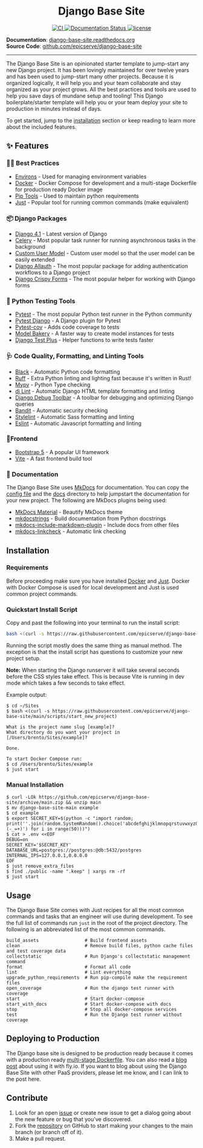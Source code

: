 <h1 align="center">Django Base Site</h1>
<p align="center">
  <a href="https://github.com/epicserve/django-base-site/actions/workflows/ci.yml">
    <img src="https://github.com/epicserve/django-base-site/actions/workflows/ci.yml/badge.svg?branch=main&event=push" alt="CI">
  </a>
  <a href="https://django-base-site.readthedocs.io/en/latest/?badge=latest">
    <img src="https://readthedocs.org/projects/django-base-site/badge/?version=latest" alt="Documentation Status">
  </a>
  <a href="https://github.com/epicserve/django-base-site/blob/main/LICENSE.md">
    <img src="https://img.shields.io/github/license/epicserve/django-base-site.svg" alt="license">
  </a>
</p>

**Documentation**: [django-base-site.readthedocs.org](http://django-base-site.readthedocs.org/)  
**Source Code**: [github.com/epicserve/django-base-site](https://github.com/epicserve/django-base-site/)

---

<!--intro-start-->
The Django Base Site is an opinionated starter template to jump-start any new Django project. It has been lovingly
maintained for over twelve years and has been used to jump-start many other projects. Because it is organized logically,
it will help you and your team collaborate and stay organized as your project grows. All the best practices and tools
are used to help you save days of mundane setup and tooling! This Django boilerplate/starter template will help you or
your team deploy your site to production in minutes instead of days.

To get started, jump to the [installation](#installation) section or keep reading to learn more about the included
features.
<!--intro-end-->

<!--readme-start-->

## ✨ Features

### 🧑‍💻 Best Practices

* [Environs](https://github.com/sloria/environs) - Used for managing environment variables
* [Docker](https://www.docker.com/) - Docker Compose for development and a multi-stage Dockerfile for production ready
  Docker image
* [Pip Tools](https://github.com/jazzband/pip-tools/) - Used to maintain python requirements
* [Just](https://github.com/casey/just) - Popular tool for running common commands (make equivalent)

### 📦️ Django Packages

* [Django 4.1](https://www.djangoproject.com/) - Latest version of Django
* [Celery](http://docs.celeryproject.org/) - Most popular task runner for running asynchronous tasks in the background
* [Custom User Model][custom_user_model] - Custom user model so that the user model can be easily extended
* [Django Allauth](http://www.intenct.nl/projects/django-allauth/) - The most popular package for adding authentication
  workflows to a Django project
* [Django Crispy Forms](https://github.com/django-crispy-forms/django-crispy-forms) - The most popular helper for
  working with Django forms

[custom_user_model]: https://docs.djangoproject.com/en/stable/topics/auth/customizing/#substituting-a-custom-user-model

### 🔧 Python Testing Tools

* [Pytest](https://docs.pytest.org/) - The most popular Python test runner in the Python community
* [Pytest Django](https://pytest-django.readthedocs.io/en/latest/index.html) - A Django plugin for Pytest
* [Pytest-cov](https://pytest-cov.readthedocs.io) - Adds code coverage to tests
* [Model Bakery](https://github.com/model-bakers/model_bakery) - A faster way to create model instances for tests
* [Django Test Plus](https://github.com/revsys/django-test-plus/) - Helper functions to write tests faster

### 🩺 Code Quality, Formatting, and Linting Tools

* [Black](https://black.readthedocs.io/en/stable/) - Automatic Python code formatting
* [Ruff](https://github.com/charliermarsh/ruff) - Extra Python linting and lighting fast because it's written in Rust!
* [Mypy](http://mypy-lang.org/) - Python Type checking
* [dj Lint](https://djlint.com/) - Automatic Django HTML template formatting and linting
* [Django Debug Toolbar](https://github.com/jazzband/django-debug-toolbar) - A toolbar for debugging and
  optimizing Django queries
* [Bandit](https://bandit.readthedocs.io/) - Automatic security checking
* [Stylelint](https://stylelint.io/) - Automatic Sass formatting and linting
* [Eslint](https://eslint.org/) - Automatic Javascript formatting and linting

### 💄Frontend

* [Bootstrap 5](https://getbootstrap.com/) - A popular UI framework
* [Vite](https://vitejs.dev/) - A fast frontend build tool

### 📝 Documentation

The Django Base Site uses [MkDocs](https://www.mkdocs.org/) for documentation. You can copy the
[config file](https://github.com/epicserve/django-base-site/blob/main/config/mkdocs.yml) and the
[docs](https://github.com/epicserve/django-base-site/tree/main/docs) directory to help jumpstart the documentation for
your new project. The following are MkDocs plugins being used:

* [MkDocs Material](https://squidfunk.github.io/mkdocs-material/) - Beautify MkDocs theme
* [mkdocstrings](https://mkdocstrings.github.io/) - Build documentation from Python docstrings
* [mkdocs-include-markdown-plugin](https://github.com/mondeja/mkdocs-include-markdown-plugin) - Include docs from other
  files
* [mkdocs-linkcheck](https://github.com/byrnereese/linkchecker-mkdocs) - Automatic link checking

## Installation

### Requirements

Before proceeding make sure you have installed [Docker](https://docs.docker.com/engine/installation/) and
[Just](https://github.com/casey/just#installation). Docker with Docker Compose is used for local development and Just is
used common project commands.

### Quickstart Install Script

Copy and past the following into your terminal to run the install script:

```bash
bash <(curl -s https://raw.githubusercontent.com/epicserve/django-base-site/main/scripts/start_new_project)
```

Running the script mostly does the same thing as manual method. The exception is that the install script has
questions to customize your new project setup.

**Note:** When starting the Django runserver it will take several seconds before the CSS styles take effect. This is
because Vite is running in dev mode which takes a few seconds to take effect.

Example output:

    $ cd ~/Sites
    $ bash <(curl -s https://raw.githubusercontent.com/epicserve/django-base-site/main/scripts/start_new_project)
    
    What is the project name slug [example]?
    What directory do you want your project in [/Users/brento/Sites/example]?

    Done.

    To start Docker Compose run:
    $ cd /Users/brento/Sites/example
    $ just start

### Manual Installation

    $ curl -LOk https://github.com/epicserve/django-base-site/archive/main.zip && unzip main
    $ mv django-base-site-main example
    $ cd example
    $ export SECRET_KEY=$(python -c "import random; print(''.join(random.SystemRandom().choice('abcdefghijklmnopqrstuvwxyz0123456789%^&*(-_=+)') for i in range(50)))")
    $ cat > .env <<EOF
    DEBUG=on
    SECRET_KEY='$SECRET_KEY'
    DATABASE_URL=postgres://postgres:@db:5432/postgres
    INTERNAL_IPS=127.0.0.1,0.0.0.0
    EOF
    $ just remove_extra_files
    $ find ./public -name ".keep" | xargs rm -rf
    $ just start

## Usage

The Django Base Site comes with Just recipes for all the most common commands and tasks that an engineer will use during
development. To see the full list of commands run `just` in the root of the project directory. The following is an
abbreviated list of the most common commands.

```
build_assets                 # Build frontend assets
clean                        # Remove build files, python cache files and test coverage data
collectstatic                # Run Django's collectstatic management command
format                       # Format all code
lint                         # Lint everything
upgrade_python_requirements  # Run pip-compile make the requirement files
open_coverage                # Run the django test runner with coverage
start                        # Start docker-compose
start_with_docs              # Start docker-compose with docs
stop                         # Stop all docker-compose services
test                         # Run the Django test runner without coverage
```

## Deploying to Production

The Django base site is designed to be production ready because it comes with a production
ready [multi-stage Dockerfile](https://github.com/epicserve/django-base-site/blob/main/config/docker/Dockerfile).
You can also read a [blog post](https://epicserve.com/django/2022/12/30/using-flyio-with-the-django-base-site.html)
about using it with fly.io. If you want to blog about using the Django Base Site with other PaaS providers, please let
me know, and I can link to the post here.

## Contribute

1. Look for an open [issue](https://github.com/epicserve/django-base-site/issues) or create new issue to get a dialog
   going about the new feature or bug that you've discovered.
2. Fork the [repository](https://github.com/epicserve/django-base-site) on GitHub to start making your changes to the
   main branch (or branch off of it).
4. Make a pull request.

<!--readme-end-->
